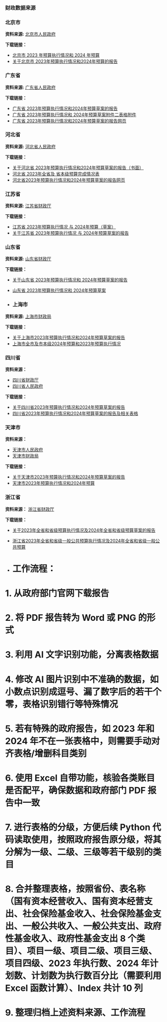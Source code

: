 ### 财政数据来源

### 北京市

**资料来源:** [北京市人民政府](https://www.beijing.gov.cn/)

**下载链接：**
- [北京市 2023 年预算执行情况和 2024 年预算](https://www.beijing.gov.cn/gongkai/caizheng/czbg/ysbg/202402/W020240220729348087558.pdf)
- [关于北京市 2023年预算执行情况和2024年预算的报告](https://www.beijing.gov.cn/gongkai/caizheng/czbg/ysbg/202402/W020240202423465960076.pdf)

### 广东省

**资料来源:** [广东省人民政府](https://www.gd.gov.cn/)

**下载链接：**
- [广东省 2023年预算执行情况和2024年预算草案的报告](https://www.gd.gov.cn/attachment/0/542/542789/4361282.pdf)
- [广东省 2023年预算执行情况和 2024年预算草案附件二表格附件](https://www.gd.gov.cn/attachment/0/542/542791/4361282.pdf)
- [广东省 2023年预算执行情况和2024年预算草案的报告网页](https://www.gd.gov.cn/zwgk/czxx/sjczyjs/ys/content/post_4361282.html)

### 河北省

**资料来源:** [河北省人民政府](https://www.hebei.gov.cn/)

**下载链接：**
- [关于河北省 2023年预算执行情况和2024年预算草案的报告（书面）](https://www.hebei.gov.cn/attachments/1/202401/28/%E9%A2%84%E7%AE%97%E6%8A%A5%E5%91%8A-%E9%99%84%E8%A1%A8.pdf20240128183610173.pdf?sid=da5fc236-ee17-4f7e-be36-ffcd5f23c87b)
- [河北省 2023年全省及 省本级预算完成情况表](https://www.hebei.gov.cn/attachments/1/202401/28/%E9%A2%84%E7%AE%97%E6%8A%A5%E5%91%8A-%E9%99%84%E8%A1%A8.pdf20240128183610173.pdf?sid=da5fc236-ee17-4f7e-be36-ffcd5f23c87b)
- [河北省2023年预算执行情况和2024年预算草案的报告网页](https://www.hebei.gov.cn/columns/faa0e062-09f9-4519-b152-616a9ef8c6de/202401/28/ab5664b3-e5e4-452a-ba93-99ee3f1bd9df.html)

### 江苏省

**资料来源:** [江苏省财政厅](https://czt.jiangsu.gov.cn/)

**下载链接：**
- [江苏省 2023年预算执行情况 与 2024年预算（草案）](https://czt.jiangsu.gov.cn/attach/-1/2402151557302341324.pdf)
- [关于江苏省 2023年预算执行情况 与 2024年预算草案的报告](https://czt.jiangsu.gov.cn/attach/-1/2402151516061604378.pdf)

### 山东省

**资料来源:** [山东省财政厅](http://czt.shandong.gov.cn/)

**下载链接：**
- [关于山东省 2023年预算执行情况和 2024年预算草案的报告](http://czt.shandong.gov.cn/module/download/downfile.jsp?classid=0&filename=49ca088112224d33b2df8eeeb8521119.pdf)
- [山东省 2023年预算执行情况和 2024年预算草案](http://czt.shandong.gov.cn/module/download/downfile.jsp?classid=0&filename=14b5035df3314b60ac43dcc1a7b971d4.pdf)

- ### 上海市

**资料来源:** [上海市财政局](https://czj.sh.gov.cn/)

**下载链接：**
- [关于上海市2023年预算执行情况和2024年预算草案的报告](https://czj.sh.gov.cn/zys_8908/czsj_9054/zfyjs/yjsbg_9056/20240130/ed3e7f3402e24a37ababd897481cb458.html)
- [上海市全市及市本级2024年预算和2023年预算执行情况](https://czj.sh.gov.cn/zys_8908/czsj_9054/zfyjs/yjsbg_9056/20240131/0d1a71ed237a4ef483e9d5a1b813b347.html)

### 四川省

**资料来源：**
- [四川省财政厅](https://czt.sc.gov.cn/scczt/index.shtml)
- [四川省人民政府](https://www.sc.gov.cn/10462/index.shtml)

**下载链接：**
- [关于四川省2023年预算执行情况和2024年预算草案的报告](https://www.sc.gov.cn/10462/10464/10699/10702/2024/2/19/256c549788f14ae280d0503a1524cb02.shtml)
- [四川省2023年预算执行情况和2024年预算草案的报告及相关表格](https://czt.sc.gov.cn/scczt/c102371/2024/2/5/51dff1f4f4e943cea7a38744dde5d357.shtml)

### 天津市

**资料来源：**
- [天津市人民政府](https://www.tj.gov.cn/)
- [天津市财政局](https://cz.tj.gov.cn/)

**下载链接：**
- [关于天津市2023年预算执行情况和2024年预算草案的报告](https://cz.tj.gov.cn/zwgk_53713/yjsgktypt/ysgk/2024nzfys/202402/W020240209506245077061.pdf)
- [天津市2023年预算执行情况和2024年预算](https://www.tj.gov.cn/zwgk/zfxxgkzl/fdzdgknr/czyjs/sbj/202403/W020240318417161634640.pdf)

### 浙江省

**资料来源：** [浙江省财政厅](https://czt.zj.gov.cn/)

**下载链接：**
- [关于2023年全省和省级预算执行情况及2024年全省和省级预算草案的报告](https://zjjcmspublic.oss-cn-hangzhou-zwynet-d01-a.internet.cloud.zj.gov.cn/jcms_files/jcms1/web1791/site/attach/0/ade3dd24d9064333bfe4f86e2153533f.pdf)
- [浙江省2023年全省和省级一般公共预算执行情况及2024年全省和省级一般公共预算](https://zjjcmspublic.oss-cn-hangzhou-zwynet-d01-a.internet.cloud.zj.gov.cn/jcms_files/jcms1/web1791/site/attach/0/ac30500bb0bd4bea9bc7b06169bd653f.pdf)

- # 工作流程：

# 1. 从政府部门官网下载报告
# 2. 将 PDF 报告转为 Word 或 PNG 的形式
# 3. 利用 AI 文字识别功能，分离表格数据
# 4. 修改 AI 图片识别中不准确的数据，如小数点识别成逗号、漏了数字后的若干个零，表格识别错行等特殊情况
# 5. 若有特殊的政府报告，如 2023 年和 2024 年不在一张表格中，则需要手动对齐表格/增删科目类别
# 6. 使用 Excel 自带功能，核验各类账目是否配平，确保数据和政府部门 PDF 报告中一致
# 7. 进行表格的分级，方便后续 Python 代码读取使用，按照政府报告原分级，将其分解为一级、二级、三级等若干级别的类目
# 8. 合并整理表格，按照省份、表名称（国有资本经营收入、国有资本经营支出、社会保险基金收入、社会保险基金支出、一般公共收入、一般公共支出、政府性基金收入、政府性基金支出 8 个类目）、项目一级、项目二级、项目三级、项目四级、2023 年执行数、2024 年计划数、计划数为执行数百分比（需要利用 Excel 函数计算）、Index 共计 10 列
# 9. 整理归档上述资料来源、工作流程
